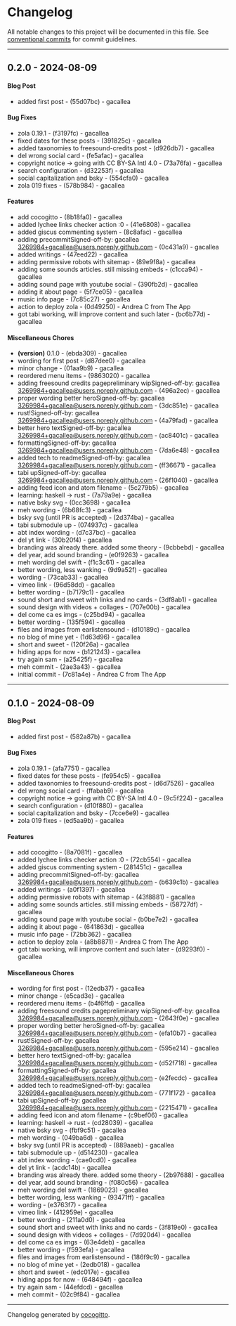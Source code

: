 # Changelog
All notable changes to this project will be documented in this file. See [conventional commits](https://www.conventionalcommits.org/) for commit guidelines.

- - -
## 0.2.0 - 2024-08-09
#### Blog Post
- added first post - (55d07bc) - gacallea
#### Bug Fixes
- zola 0.19.1 - (f3197fc) - gacallea
- fixed dates for these posts - (391825c) - gacallea
- added taxonomies to freesound-credits post - (d926db7) - gacallea
- del wrong social card - (fe5afac) - gacallea
- copyright notice -> going with CC BY-SA Intl 4.0 - (73a76fa) - gacallea
- search configuration - (d32253f) - gacallea
- social capitalization and bsky - (554cfa0) - gacallea
- zola 019 fixes - (578b984) - gacallea
#### Features
- add cocogitto - (8b18fa0) - gacallea
- added lychee links checker action :0 - (41e6808) - gacallea
- added giscus commenting system - (8c8afac) - gacallea
- adding precommitSigned-off-by: gacallea <3269984+gacallea@users.noreply.github.com> - (0c431a9) - gacallea
- added writings - (47eed22) - gacallea
- adding permissive robots with sitemap - (89e9f8a) - gacallea
- adding some sounds articles. still missing embeds - (c1cca94) - gacallea
- adding sound page with youtube social - (390fb2d) - gacallea
- adding it about page - (5f7ce05) - gacallea
- music info page - (7c85c27) - gacallea
- action to deploy zola - (0d49250) - Andrea C from The App
- got tabi working, will improve content and such later - (bc6b77d) - gacallea
#### Miscellaneous Chores
- **(version)** 0.1.0 - (ebda309) - gacallea
- wording for first post - (d87dee0) - gacallea
- minor change - (01aa9b9) - gacallea
- reordered menu items - (9863020) - gacallea
- adding freesound credits pagepreliminary wipSigned-off-by: gacallea <3269984+gacallea@users.noreply.github.com> - (496a2ec) - gacallea
- proper wording better heroSigned-off-by: gacallea <3269984+gacallea@users.noreply.github.com> - (3dc851e) - gacallea
- rust!Signed-off-by: gacallea <3269984+gacallea@users.noreply.github.com> - (4a79fad) - gacallea
- better hero textSigned-off-by: gacallea <3269984+gacallea@users.noreply.github.com> - (ac8401c) - gacallea
- formattingSigned-off-by: gacallea <3269984+gacallea@users.noreply.github.com> - (7da6e48) - gacallea
- added tech to readmeSigned-off-by: gacallea <3269984+gacallea@users.noreply.github.com> - (ff36671) - gacallea
- tabi upSigned-off-by: gacallea <3269984+gacallea@users.noreply.github.com> - (26f1040) - gacallea
- adding feed icon and atom filename - (5c279b5) - gacallea
- learning: haskell -> rust - (7a79a9e) - gacallea
- native bsky svg - (0cc3698) - gacallea
- meh wording - (6b68fc3) - gacallea
- bsky svg (until PR is accepted) - (2d374ba) - gacallea
- tabi submodule up - (074937c) - gacallea
- abt index wording - (d7c37bc) - gacallea
- del yt link - (30b20f4) - gacallea
- branding was already there. added some theory - (9cbbebd) - gacallea
- del year, add sound branding - (e0f9263) - gacallea
- meh wording del swift - (f1c3c61) - gacallea
- better wording, less wanking - (9d9a52f) - gacallea
- wording - (73cab33) - gacallea
- vimeo link - (96d58dd) - gacallea
- better wording - (b7179c1) - gacallea
- sound short and sweet with links and no cards - (3df8ab1) - gacallea
- sound design with videos + collages - (707e00b) - gacallea
- del come ca es imgs - (c25bd94) - gacallea
- better wording - (135f594) - gacallea
- files and images from earlistensound - (d10189c) - gacallea
- no blog of mine yet - (1d63d96) - gacallea
- short and sweet - (120f26a) - gacallea
- hiding apps for now - (b121243) - gacallea
- try again sam - (a25425f) - gacallea
- meh commit - (2ae3a43) - gacallea
- initial commit - (7c81a4e) - Andrea C from The App

- - -

## 0.1.0 - 2024-08-09
#### Blog Post
- added first post - (582a87b) - gacallea
#### Bug Fixes
- zola 0.19.1 - (afa7751) - gacallea
- fixed dates for these posts - (fe954c5) - gacallea
- added taxonomies to freesound-credits post - (d6d7526) - gacallea
- del wrong social card - (ffabab9) - gacallea
- copyright notice -> going with CC BY-SA Intl 4.0 - (9c5f224) - gacallea
- search configuration - (d10f880) - gacallea
- social capitalization and bsky - (7cce6e9) - gacallea
- zola 019 fixes - (ed5aa9b) - gacallea
#### Features
- add cocogitto - (8a7081f) - gacallea
- added lychee links checker action :0 - (72cb554) - gacallea
- added giscus commenting system - (281451c) - gacallea
- adding precommitSigned-off-by: gacallea <3269984+gacallea@users.noreply.github.com> - (b639c1b) - gacallea
- added writings - (a0f1397) - gacallea
- adding permissive robots with sitemap - (43f8881) - gacallea
- adding some sounds articles. still missing embeds - (58727df) - gacallea
- adding sound page with youtube social - (b0be7e2) - gacallea
- adding it about page - (641863d) - gacallea
- music info page - (72bb362) - gacallea
- action to deploy zola - (a8b8871) - Andrea C from The App
- got tabi working, will improve content and such later - (d9293f0) - gacallea
#### Miscellaneous Chores
- wording for first post - (12edb37) - gacallea
- minor change - (e5cad3e) - gacallea
- reordered menu items - (b4f6ffd) - gacallea
- adding freesound credits pagepreliminary wipSigned-off-by: gacallea <3269984+gacallea@users.noreply.github.com> - (2643f0e) - gacallea
- proper wording better heroSigned-off-by: gacallea <3269984+gacallea@users.noreply.github.com> - (efa10b7) - gacallea
- rust!Signed-off-by: gacallea <3269984+gacallea@users.noreply.github.com> - (595e214) - gacallea
- better hero textSigned-off-by: gacallea <3269984+gacallea@users.noreply.github.com> - (d52f718) - gacallea
- formattingSigned-off-by: gacallea <3269984+gacallea@users.noreply.github.com> - (e2fecdc) - gacallea
- added tech to readmeSigned-off-by: gacallea <3269984+gacallea@users.noreply.github.com> - (771f172) - gacallea
- tabi upSigned-off-by: gacallea <3269984+gacallea@users.noreply.github.com> - (2215471) - gacallea
- adding feed icon and atom filename - (c9bef06) - gacallea
- learning: haskell -> rust - (cd28039) - gacallea
- native bsky svg - (fbf9c51) - gacallea
- meh wording - (049ba6d) - gacallea
- bsky svg (until PR is accepted) - (889aaeb) - gacallea
- tabi submodule up - (d514230) - gacallea
- abt index wording - (cae0cd0) - gacallea
- del yt link - (acdc14b) - gacallea
- branding was already there. added some theory - (2b97688) - gacallea
- del year, add sound branding - (f080c56) - gacallea
- meh wording del swift - (1869023) - gacallea
- better wording, less wanking - (93471ff) - gacallea
- wording - (e3763f7) - gacallea
- vimeo link - (412959e) - gacallea
- better wording - (211a0d0) - gacallea
- sound short and sweet with links and no cards - (3f819e0) - gacallea
- sound design with videos + collages - (7d920d4) - gacallea
- del come ca es imgs - (63e4deb) - gacallea
- better wording - (f593efa) - gacallea
- files and images from earlistensound - (186f9c9) - gacallea
- no blog of mine yet - (2edb018) - gacallea
- short and sweet - (edc017e) - gacallea
- hiding apps for now - (648494f) - gacallea
- try again sam - (44efdcd) - gacallea
- meh commit - (02c9f84) - gacallea

- - -

Changelog generated by [cocogitto](https://github.com/cocogitto/cocogitto).